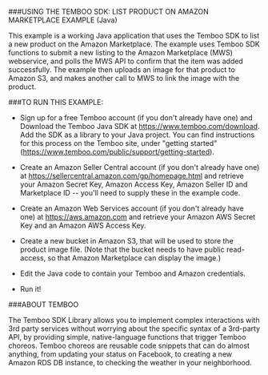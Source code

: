 
###USING THE TEMBOO SDK: LIST PRODUCT ON AMAZON MARKETPLACE EXAMPLE (Java)

This example is a working Java application that uses the Temboo SDK to list a new product on the Amazon Marketplace. The example 
uses Temboo SDK functions to submit a new listing to the Amazon Marketplace (MWS) webservice, and polls the MWS API to confirm
that the item was added successfully. The example then uploads an image for that product to Amazon S3, and makes another
call to MWS to link the image with the product.

###TO RUN THIS EXAMPLE:

 * Sign up for a free Temboo account (if you don't already have one) and Download the Temboo Java SDK
at https://www.temboo.com/download. Add the SDK as a library to your Java project. You can find instructions
for this process on the Temboo site, under "getting started" (https://www.temboo.com/public/support/getting-started).

 * Create an Amazon Seller Central account (if you don't already have one) at https://sellercentral.amazon.com/gp/homepage.html and
retrieve your Amazon Secret Key, Amazon Access Key, Amazon Seller ID and Marketplace ID -- you'll need to supply these in the example code.

 * Create an Amazon Web Services account (if you don't already have one) at https://aws.amazon.com and retrieve your 
Amazon AWS Secret Key and an Amazon AWS Access Key.

 * Create a new bucket in Amazon S3, that will be used to store the product image file. (Note that the bucket needs to have public
read-access, so that Amazon Marketplace can display the image.)

 * Edit the Java code to contain your Temboo and Amazon credentials. 

 * Run it!

###ABOUT TEMBOO

The Temboo SDK Library allows you to implement complex interactions with 3rd party services 
without worrying about the specific syntax of a 3rd-party API, by providing simple, 
native-language functions that trigger Temboo choreos. Temboo choreos are reusable
code snippets that can do almost anything, from updating your status on Facebook, to creating
a new Amazon RDS DB instance, to checking the weather in your neighborhood. 
